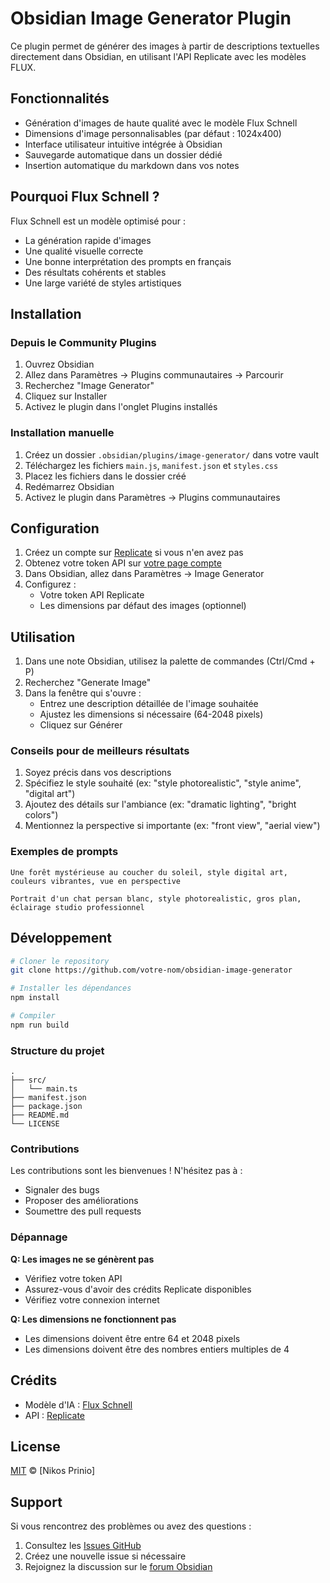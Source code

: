 # Obsidian Image Generator Plugin

Ce plugin permet de générer des images à partir de descriptions textuelles directement dans Obsidian, en utilisant l'API Replicate avec les modèles FLUX.

## Fonctionnalités

- Génération d'images de haute qualité avec le modèle Flux Schnell
- Dimensions d'image personnalisables (par défaut : 1024x400)
- Interface utilisateur intuitive intégrée à Obsidian
- Sauvegarde automatique dans un dossier dédié
- Insertion automatique du markdown dans vos notes

## Pourquoi Flux Schnell ?

Flux Schnell est un modèle optimisé pour :
- La génération rapide d'images
- Une qualité visuelle correcte
- Une bonne interprétation des prompts en français
- Des résultats cohérents et stables
- Une large variété de styles artistiques

## Installation

### Depuis le Community Plugins

1. Ouvrez Obsidian
2. Allez dans Paramètres → Plugins communautaires → Parcourir
3. Recherchez "Image Generator"
4. Cliquez sur Installer
5. Activez le plugin dans l'onglet Plugins installés

### Installation manuelle

1. Créez un dossier `.obsidian/plugins/image-generator/` dans votre vault
2. Téléchargez les fichiers `main.js`, `manifest.json` et `styles.css`
3. Placez les fichiers dans le dossier créé
4. Redémarrez Obsidian
5. Activez le plugin dans Paramètres → Plugins communautaires

## Configuration

1. Créez un compte sur [Replicate](https://replicate.com/signup) si vous n'en avez pas
2. Obtenez votre token API sur [votre page compte](https://replicate.com/account)
3. Dans Obsidian, allez dans Paramètres → Image Generator
4. Configurez :
   - Votre token API Replicate
   - Les dimensions par défaut des images (optionnel)

## Utilisation

1. Dans une note Obsidian, utilisez la palette de commandes (Ctrl/Cmd + P)
2. Recherchez "Generate Image"
3. Dans la fenêtre qui s'ouvre :
   - Entrez une description détaillée de l'image souhaitée
   - Ajustez les dimensions si nécessaire (64-2048 pixels)
   - Cliquez sur Générer

### Conseils pour de meilleurs résultats

1. Soyez précis dans vos descriptions
2. Spécifiez le style souhaité (ex: "style photorealistic", "style anime", "digital art")
3. Ajoutez des détails sur l'ambiance (ex: "dramatic lighting", "bright colors")
4. Mentionnez la perspective si importante (ex: "front view", "aerial view")

### Exemples de prompts

```
Une forêt mystérieuse au coucher du soleil, style digital art, couleurs vibrantes, vue en perspective
```

```
Portrait d'un chat persan blanc, style photorealistic, gros plan, éclairage studio professionnel
```

## Développement

```bash
# Cloner le repository
git clone https://github.com/votre-nom/obsidian-image-generator

# Installer les dépendances
npm install

# Compiler
npm run build
```

### Structure du projet

```
.
├── src/
│   └── main.ts
├── manifest.json
├── package.json
├── README.md
└── LICENSE
```

### Contributions

Les contributions sont les bienvenues ! N'hésitez pas à :
- Signaler des bugs
- Proposer des améliorations
- Soumettre des pull requests

### Dépannage

**Q: Les images ne se génèrent pas**
- Vérifiez votre token API
- Assurez-vous d'avoir des crédits Replicate disponibles
- Vérifiez votre connexion internet

**Q: Les dimensions ne fonctionnent pas**
- Les dimensions doivent être entre 64 et 2048 pixels
- Les dimensions doivent être des nombres entiers multiples de 4

## Crédits

- Modèle d'IA : [Flux Schnell](https://replicate.com/flux-schnell)
- API : [Replicate](https://replicate.com)

## License

[MIT](LICENSE) © [Nikos Prinio]

## Support

Si vous rencontrez des problèmes ou avez des questions :
1. Consultez les [Issues GitHub](https://github.com/votre-nom/obsidian-image-generator/issues)
2. Créez une nouvelle issue si nécessaire
3. Rejoignez la discussion sur le [forum Obsidian](https://forum.obsidian.md)
